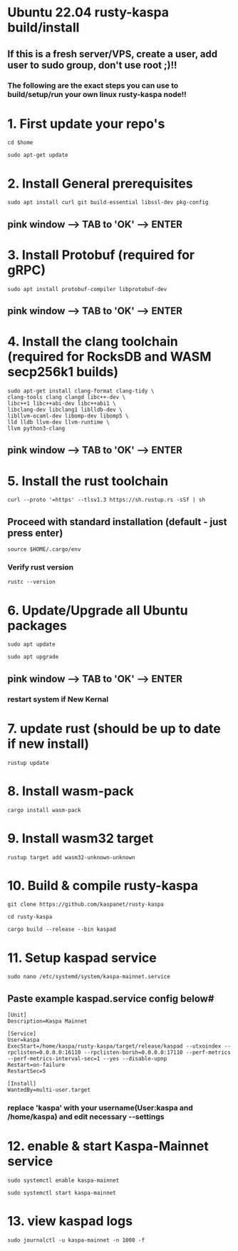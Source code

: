 # Ubuntu 22.04 rusty-kaspa build/install 
## If this is a fresh server/VPS, create a user, add user to sudo group, don't use root ;)!!
### The following are the exact steps you can use to build/setup/run your own linux rusty-kaspa node!!

# 1. First update your repo's
```
cd $home
```
```
sudo apt-get update
```
# 2. Install General prerequisites
```
sudo apt install curl git build-essential libssl-dev pkg-config
```
## pink window --> TAB to 'OK' --> ENTER

# 3. Install Protobuf (required for gRPC)
```
sudo apt install protobuf-compiler libprotobuf-dev
```
## pink window --> TAB to 'OK' --> ENTER

# 4. Install the clang toolchain (required for RocksDB and WASM secp256k1 builds)
```
sudo apt-get install clang-format clang-tidy \
clang-tools clang clangd libc++-dev \
libc++1 libc++abi-dev libc++abi1 \
libclang-dev libclang1 liblldb-dev \
libllvm-ocaml-dev libomp-dev libomp5 \
lld lldb llvm-dev llvm-runtime \
llvm python3-clang
```
## pink window --> TAB to 'OK' --> ENTER

# 5. Install the rust toolchain
```
curl --proto '=https' --tlsv1.3 https://sh.rustup.rs -sSf | sh
```
## Proceed with standard installation (default - just press enter)
```
source $HOME/.cargo/env
```
### Verify rust version
```
rustc --version
```

# 6. Update/Upgrade all Ubuntu packages
```
sudo apt update
```
```
sudo apt upgrade
```
## pink window --> TAB to 'OK' --> ENTER
### restart system if New Kernal

# 7. update rust (should be up to date if new install)
```
rustup update
```

# 8. Install wasm-pack
```
cargo install wasm-pack
```

# 9. Install wasm32 target
```
rustup target add wasm32-unknown-unknown
```

# 10. Build & compile rusty-kaspa
```
git clone https://github.com/kaspanet/rusty-kaspa
```
```
cd rusty-kaspa
```
```
cargo build --release --bin kaspad
```
# 11. Setup kaspad service
```
sudo nano /etc/systemd/system/kaspa-mainnet.service
```

## Paste example kaspad.service config below#
```
[Unit]
Description=Kaspa Mainnet

[Service]
User=kaspa
ExecStart=/home/kaspa/rusty-kaspa/target/release/kaspad --utxoindex --rpclisten=0.0.0.0:16110 --rpclisten-borsh=0.0.0.0:17110 --perf-metrics --perf-metrics-interval-sec=1 --yes --disable-upnp
Restart=on-failure
RestartSec=5

[Install]
WantedBy=multi-user.target
```
### replace 'kaspa' with your username(User:kaspa and /home/kaspa) and edit necessary --settings 

# 12. enable & start Kaspa-Mainnet service
```
sudo systemctl enable kaspa-mainnet
```
```
sudo systemctl start kaspa-mainnet
```
# 13. view kaspad logs
```
sudo journalctl -u kaspa-mainnet -n 1000 -f
```

